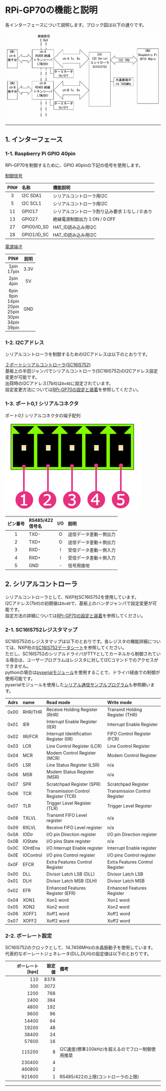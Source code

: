 # RPi-GP70の機能と説明  
各インターフェースについて説明します。ブロック図は以下の通りです。  

![ブロック図](./img/GP70Block.png)  

___  
## 1. インターフェース  
### 1-1. Raspberry Pi GPIO 40pin  
RPi-GP70を制御するために、GPIO 40pinの下記の信号を使用します。  
  
<u>制御信号</u>  
  
| PIN# | 名称 | 機能説明 |  
|:---:|:---|:---|  
|3|I2C SDA1|シリアルコントローラ用I2C|  
|5|I2C SCL1|シリアルコントローラ用I2C|  
|11|GPIO17|シリアルコントローラ割り込み要求 1:なし / 0:あり|  
|13|GPIO27|絶縁電源制御出力  1:ON / 0:OFF|  
|27|GPIO0/ID_SD|HAT_ID読み込み用I2C|  
|28|GPIO1/ID_SC|HAT_ID読み込み用I2C|  

<u>電源端子</u>  
  
|PIN#|説明|  
|:--:|:--:|  
|1pin<br>17pin|3.3V|  
|2pin<br>4pin|5V|  
|6pin<br>9pin<br>14pin<br>20pin<br>25pin<br>30pin<br>34pin<br>39pin|GND|  
  
### 1-2. I2Cアドレス  
シリアルコントローラを制御するためのI2Cアドレスは以下のとおりです。  

<u>２ポートシリアルコントローラ(SC16IS752)</u>  
基板上の半田ジャンパでシリアルコントローラ(SC16IS752)のI2Cアドレス設定変更が可能です。  
出荷時のI2Cアドレス(7bit)は`0x4D`に設定されています。  
設定変更方法については[RPi-GP70の設定と装着](../setup/README.md)を参照してください。  


### 1-3. ポート0,1 シリアルコネクタ  
ポート0,1 シリアルコネクタの端子配列  
![ポート0/1](./img/GP70_BlockHeader.png)  

|ピン番号|RS485/422<br>信号名|I/O|説明|
|:--:|:--|:--:|:--|
|1|TXD-|O|送信データ差動－側出力|
|2|TXD+|O|送信データ差動＋側出力|
|3|RXD-|I|受信データ差動－側入力|
|4|RXD+|I|受信データ差動＋側入力|
|5|GND|-|信号用接地|


## 2. シリアルコントローラ  
シリアルコントローラとして、NXP社SC16IS752を使用しています。  
I2Cアドレス(7bit)の初期値は`0x4D`で、基板上のハンダジャンパで設定変更が可能です。  
設定方法の詳細については[RPi-GP70の設定と装着](../setup/README.md)を参照してください。  

### 2-1. SC16IS752レジスタマップ  
SC16IS752のレジスタマップは以下のとおりです。各レジスタの機能詳細については、NXP社の[SC16IS752データシート](../datasheet)を参照してください。  
ただし、SC16IS752のシリアルドライバがTTYとしてカーネルから制御されている場合は、ユーザープログラムはレジスタに対してI2Cコマンドでのアクセスができません。  
pythonの場合は[pyserialモジュール](https://pythonhosted.org/pyserial/index.html)を使用することで、ドライバ経由での制御が使用可能です。  
pyserialモジュールを使用した[シリアル通信サンプルプログラム](../python/README.md)も参照願います。

|Adrs|name|Read mode|Write mode|
|:--:|:--|:--|:--|
|0x00|RHR/THR|Receive Holding Register (RHR)|Transmit Holding Register (THR)|
|0x01|IER|Interrupt Enable Register (IER)|Interrupt Enable Register|
|0x02|IIR/FCR|Interrupt Identification Register (IIR)|FIFO Control Register (FCR)|
|0x03|LCR|Line Control Register (LCR)|Line Control Register|
|0x04|MCR|Modem Control Register (MCR)|Modem Control Register|
|0x05|LSR|Line Status Register (LSR)|n/a|
|0x06|MSR|Modem Status Register (MSR)|n/a|
|0x07|SPR|Scratchpad Register (SPR)|Scratchpad Register|
|0x06|TCR|Transmission Control Register (TCR)|Transmission Control Register|
|0x07|TLR|Trigger Level Register (TLR)|Trigger Level Register|
|0x08|TXLVL|Transmit FIFO Level register|n/a|
|0x09|RXLVL|Receive FIFO Level register|n/a|
|0x0A|IODir|I/O pin Direction register|I/O pin Direction register|
|0x0B|IOState|I/O pins State register|n/a|
|0x0C|IOIntEna|I/O Interrupt Enable register|Interrupt Enable register |
|0x0E|IOControl|I/O pins Control register|I/O pins Control register|
|0x0F|EFCR|Extra Features Control Register|Extra Features Control Register|
|0x00|DLL|Divisor Latch LSB (DLL)|Divisor Latch LSB|
|0x01|DLH|Divisor Latch MSB (DLH)|Divisor Latch MSB|
|0x02|EFR|Enhanced Features Register (EFR)|Enhanced Features Register|
|0x04|XON1|Xon1 word|Xon1 word|
|0x05|XON2|Xon2 word|Xon2 word|
|0x06|XOFF1|Xoff1 word|Xoff1 word|
|0x07|XOFF2|Xoff2 word|Xoff2 word|

### 2-2. ボーレート設定  
SC16IS752のクロックとして、14.7456MHzの水晶振動子を使用しています。  
代表的なボーレートジェネレータ(DLL,DLH)の設定値は以下のとおりです。

|ボーレート[bps]|設定値|備考|
|--:|--:|:--|
|110|8378||
|300|3072||
|1200|768||
|2400|384||
|4800|192||
|9600|96||
|14400|64||
|19200|48||
|38400|24||
|57600|16||
|115200|8|I2C速度(標準100kHz)を超えるのでフロー制御使用推奨|
|230400|4||
|460800|2||
|921600|1|RS485/422の上限(コントローラの上限)||

___